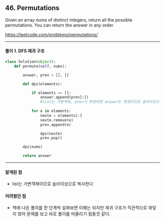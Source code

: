 ## 46. Permutations

Given an array nums of distinct integers, return all the possible permutations. You can return the answer in any order.

https://leetcode.com/problems/permutations/

---

#### 풀이 1. DFS 재귀 구조 

```python
class Solution(object):
    def permute(self, nums):

        answer, prev = [], []

        def dps(elements):

            if elements == []:
                answer.append(prev[:]) 
                #list는 가변객체, prev가 변경되면 answer도 변경되므로 슬라이싱으로 복사
            
            for e in elements:
                nexte = elements[:]
                nexte.remove(e)
                prev.append(e)

                dps(nexte)
                prev.pop()

        dps(nums)

        return answer
```
---

#### 알게된 점
  + list는 가변객체이므로 슬라이싱으로 복사한다

#### 어려웠던 점
  + 책에 나온 풀이를 한 단계씩 살펴보면 이해는 되지만 재귀 구조가 직관적으로 와닿지 않아 문제를 보고 바로 풀이를 떠올리기 힘들것 같다.  
